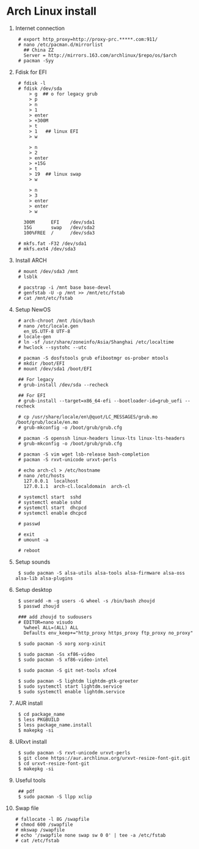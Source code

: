 Arch Linux install
==================

1. Internet connection

        # export http_proxy=http://proxy-prc.*****.com:911/
        # nano /etc/pacman.d/mirrorlist
          ## China ZZ
          Server = http://mirrors.163.com/archlinux/$repo/os/$arch
        # pacman -Syy

2. Fdisk for EFI

        # fdisk -l
        # fdisk /dev/sda
            > g  ## o for legacy grub
            > p
            > n
            > 1
            > enter
            > +300M
            > t
            > 1   ## linux EFI
            > w
            
            > n
            > 2
            > enter
            > +15G
            > t 
            > 19  ## linux swap
            > w
            
            > n
            > 3
            > enter
            > enter
            > w

          300M      EFI    /dev/sda1
          15G       swap   /dev/sda2
          100%FREE  /      /dev/sda3

        # mkfs.fat -F32 /dev/sda1
        # mkfs.ext4 /dev/sda3

3. Install ARCH

        # mount /dev/sda3 /mnt
        # lsblk

        # pacstrap -i /mnt base base-devel
        # genfstab -U -p /mnt >> /mnt/etc/fstab
        # cat /mnt/etc/fstab

4. Setup NewOS

        # arch-chroot /mnt /bin/bash
        # nano /etc/locale.gen
          en_US.UTF-8 UTF-8
        # locale-gen
        # ln -sf /usr/share/zoneinfo/Asia/Shanghai /etc/localtime
        # hwclock --systohc --utc

        # pacman -S dosfstools grub efibootmgr os-prober mtools
        # mkdir /boot/EFI
        # mount /dev/sda1 /boot/EFI
        
        ## For legacy
        # grub-install /dev/sda --recheck
        
        ## For EFI
        # grub-install --target=x86_64-efi --bootloader-id=grub_uefi --recheck
        
        # cp /usr/share/locale/en\@quot/LC_MESSAGES/grub.mo /boot/grub/locale/en.mo
        # grub-mkconfig -o /boot/grub/grub.cfg

        # pacman -S openssh linux-headers linux-lts linux-lts-headers
        # grub-mkconfig -o /boot/grub/grub.cfg

        # pacman -S vim wget lsb-release bash-completion
        # pacman -S rxvt-unicode urxvt-perls

        # echo arch-cl > /etc/hostname
        # nano /etc/hosts
          127.0.0.1  localhost
          127.0.1.1  arch-cl.localdomain  arch-cl

        # systemctl start  sshd
        # systemctl enable sshd
        # systemctl start  dhcpcd
        # systemctl enable dhcpcd

        # passwd

        # exit
        # umount -a

        # reboot

5. Setup sounds

        $ sudo pacman -S alsa-utils alsa-tools alsa-firmware alsa-oss alsa-lib alsa-plugins

6. Setup desktop

        $ useradd -m -g users -G wheel -s /bin/bash zhoujd
        $ passwd zhoujd

        ### add zhoujd to sudousers
        # EDITOR=nano visudo
          %wheel ALL=(ALL) ALL
          Defaults env_keep+="http_proxy https_proxy ftp_proxy no_proxy"

        $ sudo pacman -S xorg xorg-xinit
        
        $ sudo pacman -Ss xf86-video
        $ sudo pacman -S xf86-video-intel

        $ sudo pacman -S git net-tools xfce4

        $ sudo pacman -S lightdm lightdm-gtk-greeter
        $ sudo systemctl start lightdm.service
        $ sudo systemctl enable lightdm.service

7. AUR install

        $ cd package_name
        $ less PKGBUILD
        $ less package_name.install
        $ makepkg -si

8. URxvt install

        $ sudo pacman -S rxvt-unicode urxvt-perls
        $ git clone https://aur.archlinux.org/urxvt-resize-font-git.git
        $ cd urxvt-resize-font-git
        $ makepkg -si

9. Useful tools

        ## pdf
        $ sudo pacman -S llpp xclip

10. Swap file

        # fallocate -l 8G /swapfile
        # chmod 600 /swapfile
        # mkswap /swapfile
        # echo '/swapfile none swap sw 0 0' | tee -a /etc/fstab
        # cat /etc/fstab
